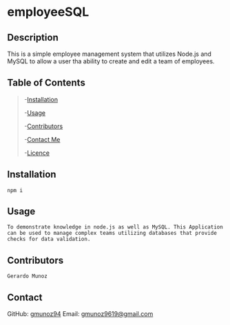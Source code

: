 # employeeSQL

## Description
This is a simple employee management system that utilizes Node.js and MySQL to allow a user tha ability to create and edit a team of employees.

## Table of Contents
> -[Installation](#installation)
>
> -[Usage](#usage)
>
> -[Contributors](#contributors)
>
> -[Contact Me](#contact)
>
> -[Licence](#licence)

## Installation
    npm i

## Usage
    To demonstrate knowledge in node.js as well as MySQL. This Application can be used to manage complex teams utilizing databases that provide checks for data validation.

## Contributors
    Gerardo Munoz

## Contact
GitHub: [gmunoz94](https://github.com/gmunoz94)
Email: [gmunoz9619@gmail.com](mailto:gmunoz9619@gmail.com)
    

